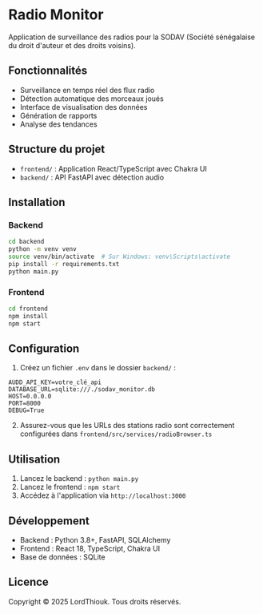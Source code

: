 # Radio Monitor

Application de surveillance des radios pour la SODAV (Société sénégalaise du droit d'auteur et des droits voisins).

## Fonctionnalités

- Surveillance en temps réel des flux radio
- Détection automatique des morceaux joués
- Interface de visualisation des données
- Génération de rapports
- Analyse des tendances

## Structure du projet

- `frontend/` : Application React/TypeScript avec Chakra UI
- `backend/` : API FastAPI avec détection audio

## Installation

### Backend

```bash
cd backend
python -m venv venv
source venv/bin/activate  # Sur Windows: venv\Scripts\activate
pip install -r requirements.txt
python main.py
```

### Frontend

```bash
cd frontend
npm install
npm start
```

## Configuration

1. Créez un fichier `.env` dans le dossier `backend/` :
```env
AUDD_API_KEY=votre_clé_api
DATABASE_URL=sqlite:///./sodav_monitor.db
HOST=0.0.0.0
PORT=8000
DEBUG=True
```

2. Assurez-vous que les URLs des stations radio sont correctement configurées dans `frontend/src/services/radioBrowser.ts`

## Utilisation

1. Lancez le backend : `python main.py`
2. Lancez le frontend : `npm start`
3. Accédez à l'application via `http://localhost:3000`

## Développement

- Backend : Python 3.8+, FastAPI, SQLAlchemy
- Frontend : React 18, TypeScript, Chakra UI
- Base de données : SQLite

## Licence

Copyright © 2025 LordThiouk. Tous droits réservés.
